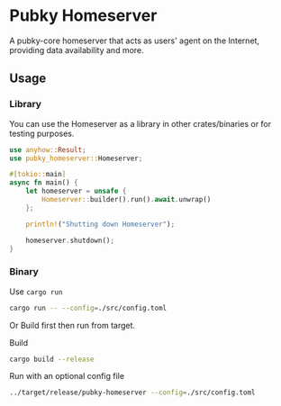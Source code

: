 # Pubky Homeserver

A pubky-core homeserver that acts as users' agent on the Internet, providing data availability and more.

## Usage

### Library

You can use the Homeserver as a library in other crates/binaries or for testing purposes.

```rust
use anyhow::Result;
use pubky_homeserver::Homeserver;

#[tokio::main]
async fn main() {
    let homeserver = unsafe {
        Homeserver::builder().run().await.unwrap()
    };

    println!("Shutting down Homeserver");

    homeserver.shutdown();
}
```

### Binary

Use `cargo run`

```bash
cargo run -- --config=./src/config.toml
```

Or Build first then run from target.

Build

```bash
cargo build --release
```

Run with an optional config file

```bash
../target/release/pubky-homeserver --config=./src/config.toml
```
